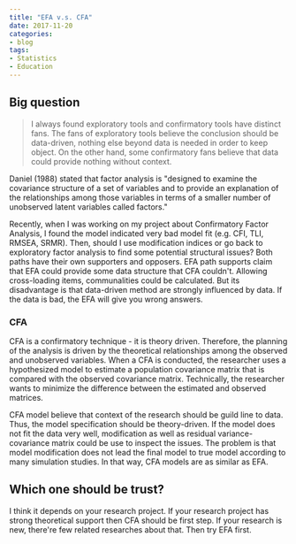 ```yaml
---
title: "EFA v.s. CFA"
date: 2017-11-20
categories:
- blog
tags:
- Statistics
- Education
---
```


## Big question

> I always found exploratory tools and confirmatory tools have distinct fans. The fans of exploratory tools believe the conclusion should be data-driven, nothing else beyond data is needed in order to keep object. On the other hand, some confirmatory fans believe that data could provide nothing without context.

Daniel (1988) stated that factor analysis is "designed to examine the covariance structure of a set of variables and to provide an explanation of the relationships among those variables in terms of a smaller number of unobserved latent variables called factors."

Recently, when I was working on my project about Confirmatory Factor Analysis, I found the model indicated very bad model fit (e.g. CFI, TLI, RMSEA, SRMR). Then, should I use modification indices or go back to exploratory factor analysis to find some potential structural issues? Both paths have their own supporters and opposers. EFA path supports claim that EFA could provide some data structure that CFA couldn't. Allowing cross-loading items, communalities could be calculated. But its disadvantage is that data-driven method are strongly influenced by data. If the data is bad, the EFA will give you wrong answers.

### CFA

CFA is a confirmatory technique - it is theory driven. Therefore, the planning of the analysis is driven by the theoretical relationships among the observed and unobserved variables. When a CFA is conducted, the researcher uses a hypothesized model to estimate a population covariance matrix that is compared with the observed covariance matrix. Technically, the researcher wants to minimize the difference between the estimated and observed matrices.

CFA model believe that context of the research should be guild line to data. Thus, the model specification should be theory-driven. If the model does not fit the data very well, modification as well as residual variance-covariance matrix could be use to inspect the issues. The problem is that model modification does not lead the final model to true model according to many simulation studies. In that way, CFA models are as similar as EFA.

## Which one should be trust?

I think it depends on your research project. If your research project has strong theoretical support then CFA should be first step. If your research is new, there're few related researches about that. Then try EFA first.
